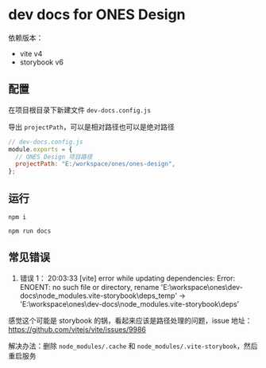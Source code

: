 # dev docs for ONES Design

依赖版本：

- vite v4
- storybook v6

## 配置

在项目根目录下新建文件 `dev-docs.config.js`

导出 `projectPath`，可以是相对路径也可以是绝对路径

```js
// dev-docs.config.js
module.exports = {
  // ONES Design 项目路径
  projectPath: "E:/workspace/ones/ones-design",
};
```

## 运行

```
npm i

npm run docs
```

## 常见错误

1. 错误 1：
   20:03:33 [vite] error while updating dependencies:
   Error: ENOENT: no such file or directory, rename 'E:\workspace\ones\dev-docs\node_modules\.vite-storybook\deps_temp' -> 'E:\workspace\ones\dev-docs\node_modules\.vite-storybook\deps'

感觉这个可能是 storybook 的锅，看起来应该是路径处理的问题，issue 地址：https://github.com/vitejs/vite/issues/9986

解决办法：删除 `node_modules/.cache` 和 `node_modules/.vite-storybook`，然后重启服务
